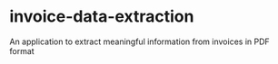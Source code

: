 # invoice-data-extraction
An application to extract meaningful information from invoices in PDF format
